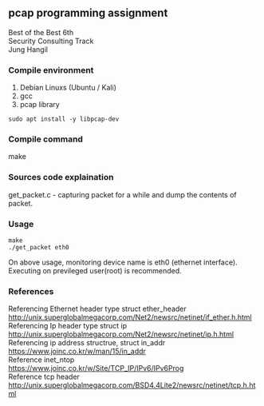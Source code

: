 ## pcap programming assignment

Best of the Best 6th    
Security Consulting Track    
Jung Hangil

### Compile environment

1. Debian Linuxs (Ubuntu / Kali)
2. gcc
3. pcap library
```
sudo apt install -y libpcap-dev
```

### Compile command

make

### Sources code explaination

get_packet.c - capturing packet for a while and dump the contents of packet.    


### Usage
```
make
./get_packet eth0
```

On above usage, monitoring device name is eth0 (ethernet interface).
Executing on previleged user(root) is recommended.


### References

Referencing Ethernet header type struct ether_header    
http://unix.superglobalmegacorp.com/Net2/newsrc/netinet/if_ether.h.html    
Referencing Ip header type struct ip     
http://unix.superglobalmegacorp.com/Net2/newsrc/netinet/ip.h.html     
Referencing ip address structrue, struct in_addr    
https://www.joinc.co.kr/w/man/15/in_addr    
Reference inet_ntop    
https://www.joinc.co.kr/w/Site/TCP_IP/IPv6/IPv6Prog    
Reference tcp header    
http://unix.superglobalmegacorp.com/BSD4.4Lite2/newsrc/netinet/tcp.h.html    


